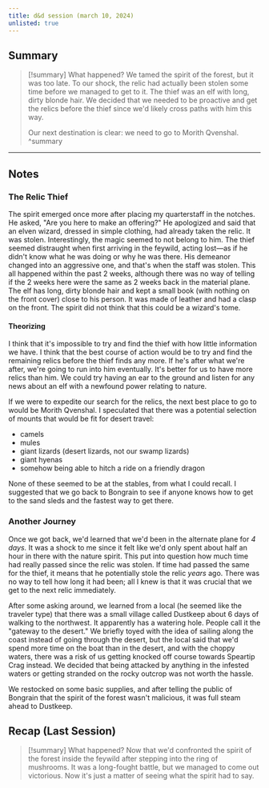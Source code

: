 ```yaml
---
title: d&d session (march 10, 2024)
unlisted: true
---
```

## Summary
>[!summary] What happened?
>We tamed the spirit of the forest, but it was too late. To our shock, the relic had actually been stolen some time before we managed to get to it. The thief was an elf with long, dirty blonde hair. We decided that we needed to be proactive and get the relics before the thief since we'd likely cross paths with him this way.
>
>Our next destination is clear: we need to go to Morith Qvenshal.
>^summary
---

## Notes
### The Relic Thief
The spirit emerged once more after placing my quarterstaff in the notches. He asked, "Are you here to make an offering?" He apologized and said that an elven wizard, dressed in simple clothing, had already taken the relic. It was stolen. Interestingly, the magic seemed to not belong to him. The thief seemed distraught when first arriving in the feywild, acting lost—as if he didn't know what he was doing or why he was there. His demeanor changed into an aggressive one, and that's when the staff was stolen. This all happened within the past 2 weeks, although there was no way of telling if the 2 weeks here were the same as 2 weeks back in the material plane. The elf has long, dirty blonde hair and kept a small book (with nothing on the front cover) close to his person. It was made of leather and had a clasp on the front. The spirit did not think that this could be a wizard's tome.

#### Theorizing
I think that it's impossible to try and find the thief with how little information we have. I think that the best course of action would be to try and find the remaining relics before the thief finds any more. If he's after what we're after, we're going to run into him eventually. It's better for us to have more relics than him. We could try having an ear to the ground and listen for any news about an elf with a newfound power relating to nature.

If we were to expedite our search for the relics, the next best place to go to would be Morith Qvenshal. I speculated that there was a potential selection of mounts that would be fit for desert travel:

- camels
- mules
- giant lizards (desert lizards, not our swamp lizards)
- giant hyenas
- somehow being able to hitch a ride on a friendly dragon

None of these seemed to be at the stables, from what I could recall. I suggested that we go back to Bongrain to see if anyone knows how to get to the sand sleds and the fastest way to get there.

### Another Journey
Once we got back, we'd learned that we'd been in the alternate plane for *4 days.* It was a shock to me since it felt like we'd only spent about half an hour in there with the nature spirit. This put into question how much time had really passed since the relic was stolen. If time had passed the same for the thief, it means that he potentially stole the relic *years* ago. There was no way to tell how long it had been; all I knew is that it was crucial that we get to the next relic immediately.

After some asking around, we learned from a local (he seemed like the traveler type) that there was a small village called Dustkeep about 6 days of walking to the northwest. It apparently has a watering hole. People call it the "gateway to the desert." We briefly toyed with the idea of sailing along the coast instead of going through the desert, but the local said that we'd spend more time on the boat than in the desert, and with the choppy waters, there was a risk of us getting knocked off course towards Speartip Crag instead. We decided that being attacked by anything in the infested waters or getting stranded on the rocky outcrop was not worth the hassle.

We restocked on some basic supplies, and after telling the public of Bongrain that the spirit of the forest wasn't malicious, it was full steam ahead to Dustkeep.

## Recap (Last Session)
>[!summary] What happened?
>Now that we'd confronted the spirit of the forest inside the feywild after stepping into the ring of mushrooms. It was a long-fought battle, but we managed to come out victorious. Now it's just a matter of seeing what the spirit had to say.